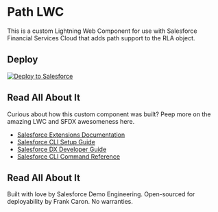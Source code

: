 # Path LWC

This is a custom Lightning Web Component for use with Salesforce Financial Services Cloud that adds path support to the RLA object.

## Deploy

<a href="https://githubsfdeploy.herokuapp.com?owner=frankcaron&repo=pathLWC-port"><img alt="Deploy to Salesforce" src="https://raw.githubusercontent.com/afawcett/githubsfdeploy/master/src/main/webapp/resources/img/deploy.png"></a>

## Read All About It

Curious about how this custom component was built? Peep more on the amazing LWC and SFDX awesomeness here.

- [Salesforce Extensions Documentation](https://developer.salesforce.com/tools/vscode/)
- [Salesforce CLI Setup Guide](https://developer.salesforce.com/docs/atlas.en-us.sfdx_setup.meta/sfdx_setup/sfdx_setup_intro.htm)
- [Salesforce DX Developer Guide](https://developer.salesforce.com/docs/atlas.en-us.sfdx_dev.meta/sfdx_dev/sfdx_dev_intro.htm)
- [Salesforce CLI Command Reference](https://developer.salesforce.com/docs/atlas.en-us.sfdx_cli_reference.meta/sfdx_cli_reference/cli_reference.htm)

## Read All About It

Built with love by Salesforce Demo Engineering. Open-sourced for deployability by Frank Caron. No warranties.